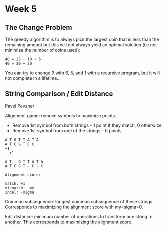 # Week 5

## The Change Problem

The greedy algorithm is to always pick the largest coin that is less than the remaining amount but this will not always yield an optimal solution (i.e not minimize the number of coins used):

```
40 = 25 + 10 + 5
40 = 20 + 20
```

You can try to change 9 with 6, 5, and 1 with a recursive program, but it will not complete in a lifetime...

## String Comparison / Edit Distance

Pavel Pevzner

Alignment game: remove symbols to maximize points.

* Remove 1st symbol from both strings - 1 point if they match, 0 otherwize
* Remove 1st symbol from one of the strings - 0 points

```
A T G T T A T A
A T C G T C C
+1
  +1

A T - G T T A T A
A T C G T - C - C

Alignment score:

match: +1
mismatch: -my
indel: -sigma
```

Common subsequence: longest common subsequence of these strings. Corresponds to
maximizing the alignment score with my=sigma=0.

Edit distance: minimum number of operations to transform one string to another.
This corresponds to maximizing the alignment score.
